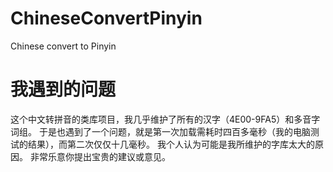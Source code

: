 # ChineseConvertPinyin
Chinese convert to Pinyin

# 我遇到的问题
这个中文转拼音的类库项目，我几乎维护了所有的汉字（4E00-9FA5）和多音字词组。
于是也遇到了一个问题，就是第一次加载需耗时四百多毫秒（我的电脑测试的结果），而第二次仅仅十几毫秒。
我个人认为可能是我所维护的字库太大的原因。
非常乐意你提出宝贵的建议或意见。
